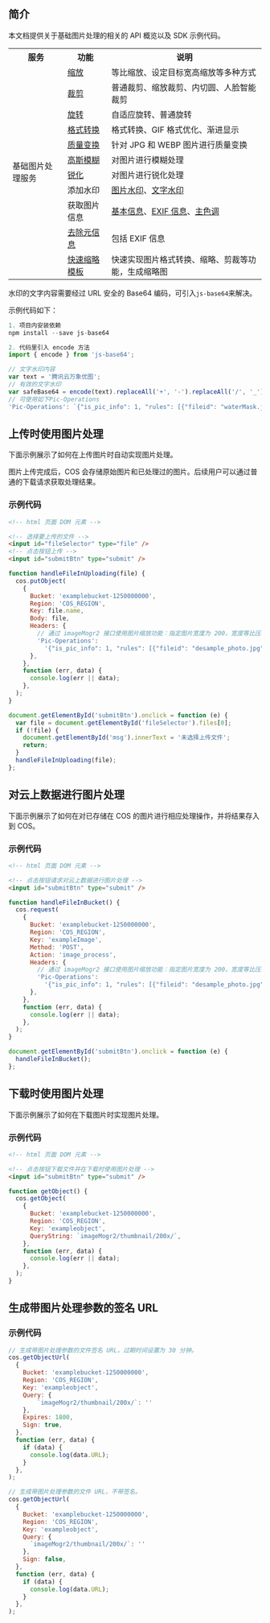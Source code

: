 ## 简介

本文档提供关于基础图片处理的相关的 API 概览以及 SDK 示例代码。

<table>
   <tr>
      <th>服务</td>
      <th>功能</td>
      <th>说明</td>
   </tr>
   <tr>
      <td rowspan=11>基础图片处理服务</td>
      <td><a href="https://cloud.tencent.com/document/product/436/44880">缩放</a></td>
      <td>等比缩放、设定目标宽高缩放等多种方式</td>
   </tr>
   <tr>
      <td><a href="https://cloud.tencent.com/document/product/436/44881">裁剪</a></td>
      <td>普通裁剪、缩放裁剪、内切圆、人脸智能裁剪</td>
   </tr>
   <tr>
      <td><a href="https://cloud.tencent.com/document/product/436/44882">旋转</a></td>
      <td>自适应旋转、普通旋转</td>
   </tr>
   <tr>
      <td><a href="https://cloud.tencent.com/document/product/436/44883">格式转换</a></td>
      <td>格式转换、GIF 格式优化、渐进显示</td>
   </tr>
   <tr>
      <td><a href="https://cloud.tencent.com/document/product/436/44884">质量变换</a></td>
      <td>针对 JPG 和 WEBP 图片进行质量变换</td>
   </tr>
   <tr>
      <td><a href="https://cloud.tencent.com/document/product/436/44885">高斯模糊</a></td>
      <td>对图片进行模糊处理</td>
   </tr>
   <tr>
      <td><a href="https://cloud.tencent.com/document/product/436/44886">锐化</a></td>
      <td>对图片进行锐化处理</td>
   </tr>
   <tr>
      <td>添加水印</td>
      <td><a href="https://cloud.tencent.com/document/product/436/44887">图片水印</a>、<a href="https://cloud.tencent.com/document/product/436/44888">文字水印</a></td>
   </tr>
   <tr>
      <td>获取图片信息</td>
      <td><a href="https://cloud.tencent.com/document/product/436/44889">基本信息</a>、<a href="https://cloud.tencent.com/document/product/436/44890">EXIF 信息</a>、<a href="https://cloud.tencent.com/document/product/436/44891">主色调</a></td>
   </tr>
   <tr>
      <td><a href="https://cloud.tencent.com/document/product/436/44892">去除元信息</a></td>
      <td>包括 EXIF 信息</td>
   </tr>
   <tr>
      <td><a href="https://cloud.tencent.com/document/product/436/44893">快速缩略模板</a></td>
      <td>快速实现图片格式转换、缩略、剪裁等功能，生成缩略图</td>
   </tr>
</table>

水印的文字内容需要经过 URL 安全的 Base64 编码，可引入`js-base64`来解决。

示例代码如下：

```javascript
1. 项目内安装依赖
npm install --save js-base64

2. 代码里引入 encode 方法
import { encode } from 'js-base64';

// 文字水印内容
var text = '腾讯云万象优图';
// 有效的文字水印
var safeBase64 = encode(text).replaceAll('+', '-').replaceAll('/', '_').replaceAll('=', '');
// 可使用如下Pic-Operations
'Pic-Operations': `{"is_pic_info": 1, "rules": [{"fileid": "waterMask.jpg", "rule": "watermark/2/text/${safeBase64}"}]}`
```


## 上传时使用图片处理

下面示例展示了如何在上传图片时自动实现图片处理。

图片上传完成后，COS 会存储原始图片和已处理过的图片。后续用户可以通过普通的下载请求获取处理结果。

### 示例代码

```html
<!-- html 页面 DOM 元素 -->

<!-- 选择要上传的文件 -->
<input id="fileSelector" type="file" />
<!-- 点击按钮上传 -->
<input id="submitBtn" type="submit" />
```

```javascript
function handleFileInUploading(file) {
  cos.putObject(
    {
      Bucket: 'examplebucket-1250000000',
      Region: 'COS_REGION',
      Key: file.name,
      Body: file,
      Headers: {
        // 通过 imageMogr2 接口使用图片缩放功能：指定图片宽度为 200，宽度等比压缩
        'Pic-Operations':
          '{"is_pic_info": 1, "rules": [{"fileid": "desample_photo.jpg", "rule": "imageMogr2/thumbnail/200x/"}]}',
      },
    },
    function (err, data) {
      console.log(err || data);
    },
  );
}

document.getElementById('submitBtn').onclick = function (e) {
  var file = document.getElementById('fileSelector').files[0];
  if (!file) {
    document.getElementById('msg').innerText = '未选择上传文件';
    return;
  }
  handleFileInUploading(file);
};
```

## 对云上数据进行图片处理

下面示例展示了如何在对已存储在 COS 的图片进行相应处理操作，并将结果存入到 COS。

### 示例代码

```html
<!-- html 页面 DOM 元素 -->

<!-- 点击按钮请求对云上数据进行图片处理 -->
<input id="submitBtn" type="submit" />
```

```javascript
function handleFileInBucket() {
  cos.request(
    {
      Bucket: 'examplebucket-1250000000',
      Region: 'COS_REGION',
      Key: 'exampleImage',
      Method: 'POST',
      Action: 'image_process',
      Headers: {
        // 通过 imageMogr2 接口使用图片缩放功能：指定图片宽度为 200，宽度等比压缩
        'Pic-Operations':
          '{"is_pic_info": 1, "rules": [{"fileid": "desample_photo.jpg", "rule": "imageMogr2/thumbnail/200x/"}]}',
      },
    },
    function (err, data) {
      console.log(err || data);
    },
  );
}

document.getElementById('submitBtn').onclick = function (e) {
  handleFileInBucket();
};
```

## 下载时使用图片处理

下面示例展示了如何在下载图片时实现图片处理。

### 示例代码

```html
<!-- html 页面 DOM 元素 -->

<!-- 点击按钮下载文件并在下载时使用图片处理 -->
<input id="submitBtn" type="submit" />
```

```javascript
function getObject() {
  cos.getObject(
    {
      Bucket: 'examplebucket-1250000000',
      Region: 'COS_REGION',
      Key: 'exampleobject',
      QueryString: `imageMogr2/thumbnail/200x/`,
    },
    function (err, data) {
      console.log(err || data);
    },
  );
}
```

## 生成带图片处理参数的签名 URL

### 示例代码

```javascript
// 生成带图片处理参数的文件签名 URL，过期时间设置为 30 分钟。
cos.getObjectUrl(
  {
    Bucket: 'examplebucket-1250000000',
    Region: 'COS_REGION',
    Key: 'exampleobject',
    Query: {
        `imageMogr2/thumbnail/200x/`: ''
    },
    Expires: 1800,
    Sign: true,
  },
  function (err, data) {
    if (data) {
      console.log(data.URL);
    }
  },
);

// 生成带图片处理参数的文件 URL，不带签名。
cos.getObjectUrl(
  {
    Bucket: 'examplebucket-1250000000',
    Region: 'COS_REGION',
    Key: 'exampleobject',
    Query: {
      `imageMogr2/thumbnail/200x/`: ''
    },
    Sign: false,
  },
  function (err, data) {
    if (data) {
      console.log(data.URL);
    }
  },
);
```

